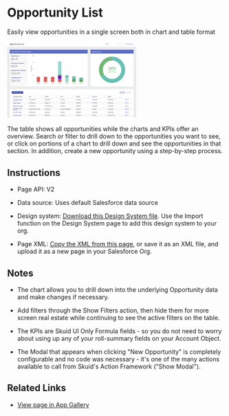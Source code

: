 # Opportunity List

Easily view opportunities in a single screen both in chart and table format

<img  src="opportunity_list.png"  width="300"></img>

The table shows all opportunities while the charts and KPIs offer an overview. Search or filter to drill down to the opportunities you want to see, or click on portions of a chart to drill down and see the opportunities in that section. In addition, create a new opportunity using a step-by-step process.

## Instructions
- Page API: V2

- Data source: Uses default Salesforce data source

- Design system: [Download this Design System file](CompactOpportunityMgt.designsystem). Use the Import function on the Design System page to add this design system to your org.

- Page XML: [Copy the XML from this page](Opportunity_List.xml), or save it as an XML file, and upload it as a new page in your Salesforce Org.

## Notes
- The chart allows you to drill down into the underlying Opportunity data and make changes if necessary.

- Add filters through the Show Filters action, then hide them for more screen real estate while continuing to see the active filters on the table.

- The KPIs are Skuid UI Only Formula fields - so you do not need to worry about using up any of your roll-summary fields on your Account Object.

- The Modal that appears when clicking "New Opportunity" is completely configurable and no code was necessary - it's one of the many actions available to call from Skuid's Action Framework ("Show Modal").

## Related Links
-  [View page in App Gallery](https://portal.skuidsite.com/applications/opportunitymanagement)